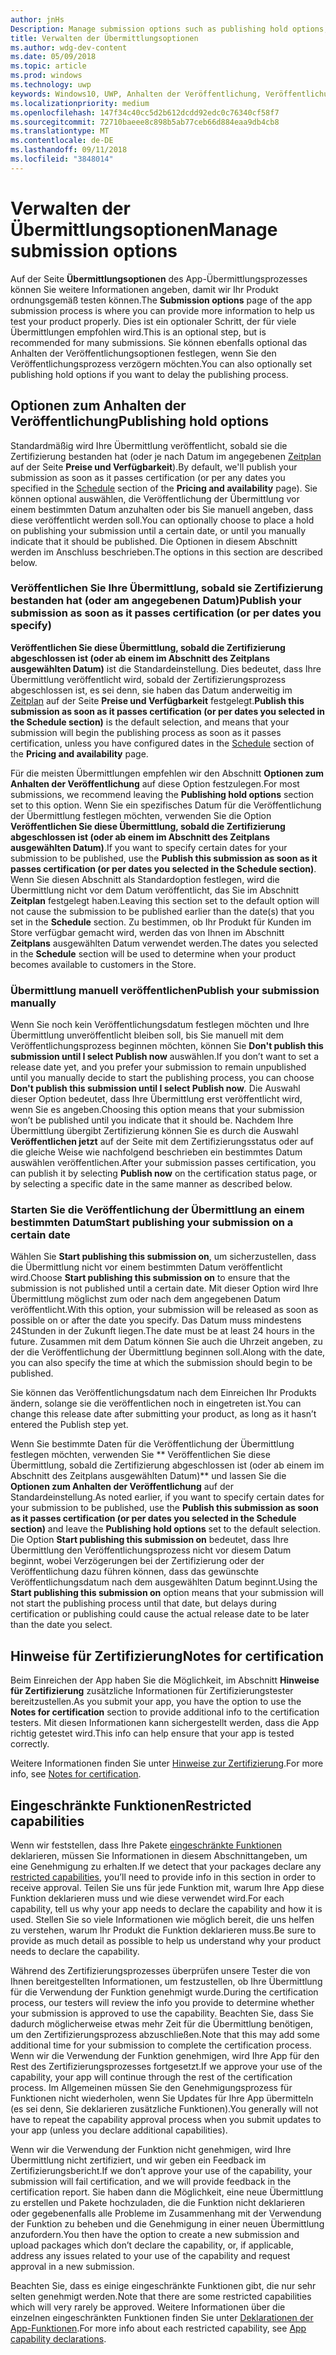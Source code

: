 ```yaml
---
author: jnHs
Description: Manage submission options such as publishing hold options, notes for certification, and more.
title: Verwalten der Übermittlungsoptionen
ms.author: wdg-dev-content
ms.date: 05/09/2018
ms.topic: article
ms.prod: windows
ms.technology: uwp
keywords: Windows10, UWP, Anhalten der Veröffentlichung, Veröffentlichungsdatum, Genehmigungsprozess für eingeschränkte Funktionen
ms.localizationpriority: medium
ms.openlocfilehash: 147f34c40cc5d2b612dcdd92edc0c76340cf58f7
ms.sourcegitcommit: 72710baeee8c898b5ab77ceb66d884eaa9db4cb8
ms.translationtype: MT
ms.contentlocale: de-DE
ms.lasthandoff: 09/11/2018
ms.locfileid: "3848014"
---
```

# <a name="manage-submission-options"></a><span data-ttu-id="5f9ed-103">Verwalten der Übermittlungsoptionen</span><span class="sxs-lookup"><span data-stu-id="5f9ed-103">Manage submission options</span></span>

<span data-ttu-id="5f9ed-104">Auf der Seite **Übermittlungsoptionen** des App-Übermittlungsprozesses können Sie weitere Informationen angeben, damit wir Ihr Produkt ordnungsgemäß testen können.</span><span class="sxs-lookup"><span data-stu-id="5f9ed-104">The **Submission options** page of the app submission process is where you can provide more information to help us test your product properly.</span></span> <span data-ttu-id="5f9ed-105">Dies ist ein optionaler Schritt, der für viele Übermittlungen empfohlen wird.</span><span class="sxs-lookup"><span data-stu-id="5f9ed-105">This is an optional step, but is recommended for many submissions.</span></span> <span data-ttu-id="5f9ed-106">Sie können ebenfalls optional das Anhalten der Veröffentlichungsoptionen festlegen, wenn Sie den Veröffentlichungsprozess verzögern möchten.</span><span class="sxs-lookup"><span data-stu-id="5f9ed-106">You can also optionally set publishing hold options if you want to delay the publishing process.</span></span>


## <a name="publishing-hold-options"></a><span data-ttu-id="5f9ed-107">Optionen zum Anhalten der Veröffentlichung</span><span class="sxs-lookup"><span data-stu-id="5f9ed-107">Publishing hold options</span></span>

<span data-ttu-id="5f9ed-108">Standardmäßig wird Ihre Übermittlung veröffentlicht, sobald sie die Zertifizierung bestanden hat (oder je nach Datum im angegebenen [Zeitplan](configure-precise-release-scheduling.md) auf der Seite **Preise und Verfügbarkeit**).</span><span class="sxs-lookup"><span data-stu-id="5f9ed-108">By default, we'll publish your submission as soon as it passes certification (or per any dates you specified in the  [Schedule](configure-precise-release-scheduling.md) section of the **Pricing and availability** page).</span></span> <span data-ttu-id="5f9ed-109">Sie können optional auswählen, die Veröffentlichung der Übermittlung vor einem bestimmten Datum anzuhalten oder bis Sie manuell angeben, dass diese veröffentlicht werden soll.</span><span class="sxs-lookup"><span data-stu-id="5f9ed-109">You can optionally choose to place a hold on publishing your submission until a certain date, or until you manually indicate that it should be published.</span></span> <span data-ttu-id="5f9ed-110">Die Optionen in diesem Abschnitt werden im Anschluss beschrieben.</span><span class="sxs-lookup"><span data-stu-id="5f9ed-110">The options in this section are described below.</span></span> 


### <a name="publish-your-submission-as-soon-as-it-passes-certification-or-per-dates-you-specify"></a><span data-ttu-id="5f9ed-111">Veröffentlichen Sie Ihre Übermittlung, sobald sie Zertifizierung bestanden hat (oder am angegebenen Datum)</span><span class="sxs-lookup"><span data-stu-id="5f9ed-111">Publish your submission as soon as it passes certification (or per dates you specify)</span></span>

<span data-ttu-id="5f9ed-112">**Veröffentlichen Sie diese Übermittlung, sobald die Zertifizierung abgeschlossen ist (oder ab einem im Abschnitt des Zeitplans ausgewählten Datum)** ist die Standardeinstellung. Dies bedeutet, dass Ihre Übermittlung veröffentlicht wird, sobald der Zertifizierungsprozess abgeschlossen ist, es sei denn, sie haben das Datum anderweitig im [Zeitplan](configure-precise-release-scheduling.md) auf der Seite **Preise und Verfügbarkeit** festgelegt.</span><span class="sxs-lookup"><span data-stu-id="5f9ed-112">**Publish this submission as soon as it passes certification (or per dates you selected in the Schedule section)** is the default selection, and means that your submission will begin the publishing process as soon as it passes certification, unless you have configured dates in the [Schedule](configure-precise-release-scheduling.md) section of the **Pricing and availability** page.</span></span>   

<span data-ttu-id="5f9ed-113">Für die meisten Übermittlungen empfehlen wir den Abschnitt **Optionen zum Anhalten der Veröffentlichung** auf diese Option festzulegen.</span><span class="sxs-lookup"><span data-stu-id="5f9ed-113">For most submissions, we recommend leaving the **Publishing hold options** section set to this option.</span></span> <span data-ttu-id="5f9ed-114">Wenn Sie ein spezifisches Datum für die Veröffentlichung der Übermittlung festlegen möchten, verwenden Sie die Option **Veröffentlichen Sie diese Übermittlung, sobald die Zertifizierung abgeschlossen ist (oder ab einem im Abschnitt des Zeitplans ausgewählten Datum)**.</span><span class="sxs-lookup"><span data-stu-id="5f9ed-114">If you want to specify certain dates for your submission to be published, use the **Publish this submission as soon as it passes certification (or per dates you selected in the Schedule section)**.</span></span> <span data-ttu-id="5f9ed-115">Wenn Sie diesen Abschnitt als Standardoption festlegen, wird die Übermittlung nicht vor dem Datum veröffentlicht, das Sie im Abschnitt **Zeitplan** festgelegt haben.</span><span class="sxs-lookup"><span data-stu-id="5f9ed-115">Leaving this section set to the default option will not cause the submission to be published earlier than the date(s) that you set in the **Schedule** section.</span></span> <span data-ttu-id="5f9ed-116">Zu bestimmen, ob Ihr Produkt für Kunden im Store verfügbar gemacht wird, werden das von Ihnen im Abschnitt **Zeitplans** ausgewählten Datum verwendet werden.</span><span class="sxs-lookup"><span data-stu-id="5f9ed-116">The dates you selected in the **Schedule** section will be used to determine when your product becomes available to customers in the Store.</span></span>


### <a name="publish-your-submission-manually"></a><span data-ttu-id="5f9ed-117">Übermittlung manuell veröffentlichen</span><span class="sxs-lookup"><span data-stu-id="5f9ed-117">Publish your submission manually</span></span>

<span data-ttu-id="5f9ed-118">Wenn Sie noch kein Veröffentlichungsdatum festlegen möchten und Ihre Übermittlung unveröffentlicht bleiben soll, bis Sie manuell mit dem Veröffentlichungsprozess beginnen möchten, können Sie **Don't publish this submission until I select Publish now** auswählen.</span><span class="sxs-lookup"><span data-stu-id="5f9ed-118">If you don’t want to set a release date yet, and you prefer your submission to remain unpublished until you manually decide to start the publishing process, you can choose **Don't publish this submission until I select Publish now**.</span></span> <span data-ttu-id="5f9ed-119">Die Auswahl dieser Option bedeutet, dass Ihre Übermittlung erst veröffentlicht wird, wenn Sie es angeben.</span><span class="sxs-lookup"><span data-stu-id="5f9ed-119">Choosing this option means that your submission won’t be published until you indicate that it should be.</span></span> <span data-ttu-id="5f9ed-120">Nachdem Ihre Übermittlung übergibt Zertifizierung können Sie es durch die Auswahl **Veröffentlichen jetzt** auf der Seite mit dem Zertifizierungsstatus oder auf die gleiche Weise wie nachfolgend beschrieben ein bestimmtes Datum auswählen veröffentlichen.</span><span class="sxs-lookup"><span data-stu-id="5f9ed-120">After your submission passes certification, you can publish it by selecting **Publish now** on the certification status page, or by selecting a specific date in the same manner as described below.</span></span>


### <a name="start-publishing-your-submission-on-a-certain-date"></a><span data-ttu-id="5f9ed-121">Starten Sie die Veröffentlichung der Übermittlung an einem bestimmten Datum</span><span class="sxs-lookup"><span data-stu-id="5f9ed-121">Start publishing your submission on a certain date</span></span>

<span data-ttu-id="5f9ed-122">Wählen Sie **Start publishing this submission on**, um sicherzustellen, dass die Übermittlung nicht vor einem bestimmten Datum veröffentlicht wird.</span><span class="sxs-lookup"><span data-stu-id="5f9ed-122">Choose **Start publishing this submission on** to ensure that the submission is not published until a certain date.</span></span> <span data-ttu-id="5f9ed-123">Mit dieser Option wird Ihre Übermittlung möglichst zum oder nach dem angegebenen Datum veröffentlicht.</span><span class="sxs-lookup"><span data-stu-id="5f9ed-123">With this option, your submission will be released as soon as possible on or after the date you specify.</span></span> <span data-ttu-id="5f9ed-124">Das Datum muss mindestens 24Stunden in der Zukunft liegen.</span><span class="sxs-lookup"><span data-stu-id="5f9ed-124">The date must be at least 24 hours in the future.</span></span> <span data-ttu-id="5f9ed-125">Zusammen mit dem Datum können Sie auch die Uhrzeit angeben, zu der die Veröffentlichung der Übermittlung beginnen soll.</span><span class="sxs-lookup"><span data-stu-id="5f9ed-125">Along with the date, you can also specify the time at which the submission should begin to be published.</span></span> 

<span data-ttu-id="5f9ed-126">Sie können das Veröffentlichungsdatum nach dem Einreichen Ihr Produkts ändern, solange sie die veröffentlichen noch in eingetreten ist.</span><span class="sxs-lookup"><span data-stu-id="5f9ed-126">You can change this release date after submitting your product, as long as it hasn’t entered the Publish step yet.</span></span> 
 
<span data-ttu-id="5f9ed-127">Wenn Sie bestimmte Daten für die Veröffentlichung der Übermittlung festlegen möchten, verwenden Sie \*\* Veröffentlichen Sie diese Übermittlung, sobald die Zertifizierung abgeschlossen ist (oder ab einem im Abschnitt des Zeitplans ausgewählten Datum)\*\* und lassen Sie die **Optionen zum Anhalten der Veröffentlichung** auf der Standardeinstellung.</span><span class="sxs-lookup"><span data-stu-id="5f9ed-127">As noted earlier, if you want to specify certain dates for your submission to be published, use the **Publish this submission as soon as it passes certification (or per dates you selected in the Schedule section)** and leave the **Publishing hold options** set to the default selection.</span></span> <span data-ttu-id="5f9ed-128">Die Option **Start publishing this submission on** bedeutet, dass Ihre Übermittlung den Veröffentlichungsprozess nicht vor diesem Datum beginnt, wobei Verzögerungen bei der Zertifizierung oder der Veröffentlichung dazu führen können, dass das gewünschte Veröffentlichungsdatum nach dem ausgewählten Datum beginnt.</span><span class="sxs-lookup"><span data-stu-id="5f9ed-128">Using the **Start publishing this submission on** option means that your submission will not start the publishing process until that date, but delays during certification or publishing could cause the actual release date to be later than the date you select.</span></span> 


## <a name="notes-for-certification"></a><span data-ttu-id="5f9ed-129">Hinweise für Zertifizierung</span><span class="sxs-lookup"><span data-stu-id="5f9ed-129">Notes for certification</span></span>

<span data-ttu-id="5f9ed-130">Beim Einreichen der App haben Sie die Möglichkeit, im Abschnitt **Hinweise für Zertifizierung** zusätzliche Informationen für Zertifizierungstester bereitzustellen.</span><span class="sxs-lookup"><span data-stu-id="5f9ed-130">As you submit your app, you have the option to use the **Notes for certification** section to provide additional info to the certification testers.</span></span> <span data-ttu-id="5f9ed-131">Mit diesen Informationen kann sichergestellt werden, dass die App richtig getestet wird.</span><span class="sxs-lookup"><span data-stu-id="5f9ed-131">This info can help ensure that your app is tested correctly.</span></span> 

<span data-ttu-id="5f9ed-132">Weitere Informationen finden Sie unter [Hinweise zur Zertifizierung](notes-for-certification.md).</span><span class="sxs-lookup"><span data-stu-id="5f9ed-132">For more info, see [Notes for certification](notes-for-certification.md).</span></span>


## <a name="restricted-capabilities"></a><span data-ttu-id="5f9ed-133">Eingeschränkte Funktionen</span><span class="sxs-lookup"><span data-stu-id="5f9ed-133">Restricted capabilities</span></span>

<span data-ttu-id="5f9ed-134">Wenn wir feststellen, dass Ihre Pakete [eingeschränkte Funktionen](../packaging/app-capability-declarations.md#restricted-capabilities) deklarieren, müssen Sie Informationen in diesem Abschnittangeben, um eine Genehmigung zu erhalten.</span><span class="sxs-lookup"><span data-stu-id="5f9ed-134">If we detect that your packages declare any [restricted capabilities](../packaging/app-capability-declarations.md#restricted-capabilities), you’ll need to provide info in this section in order to receive approval.</span></span> <span data-ttu-id="5f9ed-135">Teilen Sie uns für jede Funktion mit, warum Ihre App diese Funktion deklarieren muss und wie diese verwendet wird.</span><span class="sxs-lookup"><span data-stu-id="5f9ed-135">For each capability, tell us why your app needs to declare the capability and how it is used.</span></span> <span data-ttu-id="5f9ed-136">Stellen Sie so viele Informationen wie möglich bereit, die uns helfen zu verstehen, warum Ihr Produkt die Funktion deklarieren muss.</span><span class="sxs-lookup"><span data-stu-id="5f9ed-136">Be sure to provide as much detail as possible to help us understand why your product needs to declare the capability.</span></span> 

<span data-ttu-id="5f9ed-137">Während des Zertifizierungsprozesses überprüfen unsere Tester die von Ihnen bereitgestellten Informationen, um festzustellen, ob Ihre Übermittlung für die Verwendung der Funktion genehmigt wurde.</span><span class="sxs-lookup"><span data-stu-id="5f9ed-137">During the certification process, our testers will review the info you provide to determine whether your submission is approved to use the capability.</span></span> <span data-ttu-id="5f9ed-138">Beachten Sie, dass Sie dadurch möglicherweise etwas mehr Zeit für die Übermittlung benötigen, um den Zertifizierungsprozess abzuschließen.</span><span class="sxs-lookup"><span data-stu-id="5f9ed-138">Note that this may add some additional time for your submission to complete the certification process.</span></span> <span data-ttu-id="5f9ed-139">Wenn wir die Verwendung der Funktion genehmigen, wird Ihre App für den Rest des Zertifizierungsprozesses fortgesetzt.</span><span class="sxs-lookup"><span data-stu-id="5f9ed-139">If we approve your use of the capability, your app will continue through the rest of the certification process.</span></span> <span data-ttu-id="5f9ed-140">Im Allgemeinen müssen Sie den Genehmigungsprozess für Funktionen nicht wiederholen, wenn Sie Updates für Ihre App übermitteln (es sei denn, Sie deklarieren zusätzliche Funktionen).</span><span class="sxs-lookup"><span data-stu-id="5f9ed-140">You generally will not have to repeat the capability approval process when you submit updates to your app (unless you declare additional capabilities).</span></span> 

<span data-ttu-id="5f9ed-141">Wenn wir die Verwendung der Funktion nicht genehmigen, wird Ihre Übermittlung nicht zertifiziert, und wir geben ein Feedback im Zertifizierungsbericht.</span><span class="sxs-lookup"><span data-stu-id="5f9ed-141">If we don’t approve your use of the capability, your submission will fail certification, and we will provide feedback in the certification report.</span></span> <span data-ttu-id="5f9ed-142">Sie haben dann die Möglichkeit, eine neue Übermittlung zu erstellen und Pakete hochzuladen, die die Funktion nicht deklarieren oder gegebenenfalls alle Probleme im Zusammenhang mit der Verwendung der Funktion zu beheben und die Genehmigung in einer neuen Übermittlung anzufordern.</span><span class="sxs-lookup"><span data-stu-id="5f9ed-142">You then have the option to create a new submission and upload packages which don’t declare the capability, or, if applicable, address any issues related to your use of the capability and request approval in a new submission.</span></span>

<span data-ttu-id="5f9ed-143">Beachten Sie, dass es einige eingeschränkte Funktionen gibt, die nur sehr selten genehmigt werden.</span><span class="sxs-lookup"><span data-stu-id="5f9ed-143">Note that there are some restricted capabilities which will very rarely be approved.</span></span> <span data-ttu-id="5f9ed-144">Weitere Informationen über die einzelnen eingeschränkten Funktionen finden Sie unter [Deklarationen der App-Funktionen](../packaging/app-capability-declarations.md#restricted-capabilities).</span><span class="sxs-lookup"><span data-stu-id="5f9ed-144">For more info about each restricted capability, see [App capability declarations](../packaging/app-capability-declarations.md#restricted-capabilities).</span></span>

